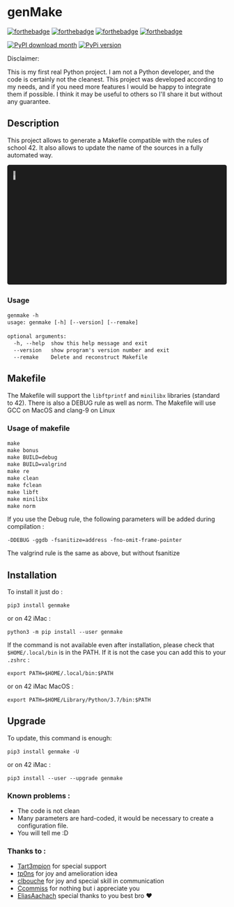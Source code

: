 # genMake

[![forthebadge](https://forthebadge.com/images/badges/made-with-python.svg)](https://forthebadge.com) [![forthebadge](https://forthebadge.com/images/badges/0-percent-optimized.svg)](https://forthebadge.com) [![forthebadge](https://forthebadge.com/images/badges/contains-technical-debt.svg)](https://forthebadge.com) [![forthebadge](https://forthebadge.com/images/badges/powered-by-overtime.svg)](https://forthebadge.com)

[![PyPI download month](https://img.shields.io/pypi/dm/genmake.svg)](https://pypi.python.org/pypi/genmake/) [![PyPi version](https://badgen.net/pypi/v/genmake/)](https://pypi.org/project/genmake/)

Disclaimer:

This is my first real Python project. I am not a Python developer, and the code is certainly not the cleanest. This project was developed according to my needs, and if you need more features I would be happy to integrate them if possible. I think it may be useful to others so I'll share it but without any guarantee.

## Description

This project allows to generate a Makefile compatible with the rules of school 42. It also allows to update the name of the sources in a fully automated way.

![genmake](https://github.com/arthur-trt/genMake/raw/main/assets/genmake.gif)


### Usage
```
genmake -h
usage: genmake [-h] [--version] [--remake]

optional arguments:
  -h, --help  show this help message and exit
  --version   show program's version number and exit
  --remake    Delete and reconstruct Makefile
```

## Makefile
The Makefile will support the `libftprintf` and `minilibx` libraries (standard to 42). There is also a DEBUG rule as well as norm.
The Makefile will use GCC on MacOS and clang-9 on Linux

### Usage of makefile
```
make
make bonus
make BUILD=debug
make BUILD=valgrind
make re
make clean
make fclean
make libft
make minilibx
make norm
```

If you use the Debug rule, the following parameters will be added during compilation :
```
-DDEBUG -ggdb -fsanitize=address -fno-omit-frame-pointer
```
The valgrind rule is the same as above, but without fsanitize

## Installation
To install it just do :
```
pip3 install genmake
```
or on 42 iMac :
```
python3 -m pip install --user genmake
```

If the command is not available even after installation, please check that `$HOME/.local/bin` is in the PATH. If it is not the case you can add this to your `.zshrc` :
```
export PATH=$HOME/.local/bin:$PATH
```
or on 42 iMac MacOS :
```
export PATH=$HOME/Library/Python/3.7/bin:$PATH
```

## Upgrade
To update, this command is enough:
```
pip3 install genmake -U
```
or on 42 iMac :
```
pip3 install --user --upgrade genmake
```

### Known problems :
- The code is not clean
- Many parameters are hard-coded, it would be necessary to create a configuration file.
- You will tell me :D

### Thanks to :
- [Tart3mpion](https://github.com/Tart3mpion) for special support
- [tp0ns](https://github.com/tp0ns) for joy and amelioration idea
- [clbouche](https://github.com/clbouche) for joy and special skill in communication
- [Ccommiss](https://github.com/Ccommiss) for nothing but i appreciate you
- [EliasAachach](https://github.com/EliasAachach) special thanks to you best bro ❤️
